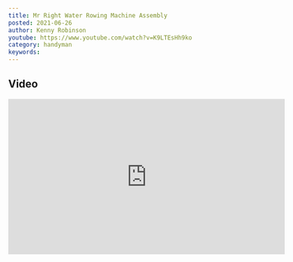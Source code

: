 ```yaml
---
title: Mr Right Water Rowing Machine Assembly
posted: 2021-06-26
author: Kenny Robinson
youtube: https://www.youtube.com/watch?v=K9LTEsHh9ko
category: handyman
keywords: 
---
```


## Video

<iframe width="560" height="315" src="https://www.youtube.com/embed/K9LTEsHh9ko" frameborder="0" allow="autoplay; encrypted-media" allowfullscreen class="youtube"></iframe>


